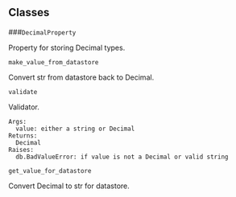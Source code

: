 # 










## Classes
    
    
###`DecimalProperty`

Property for storing Decimal types.

        
        
            

`make_value_from_datastore`

Convert str from datastore back to Decimal.

            

`validate`

Validator.

    Args:
      value: either a string or Decimal
    Returns:
      Decimal
    Raises:
      db.BadValueError: if value is not a Decimal or valid string
    

            

`get_value_for_datastore`

Convert Decimal to str for datastore.

            

        

    
